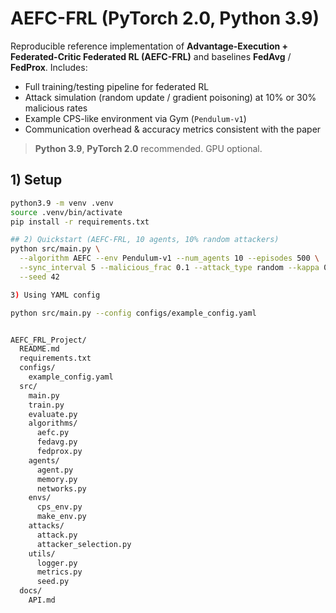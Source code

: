 # AEFC-FRL (PyTorch 2.0, Python 3.9)

Reproducible reference implementation of **Advantage-Execution + Federated-Critic Federated RL (AEFC-FRL)** and baselines **FedAvg** / **FedProx**. Includes:
- Full training/testing pipeline for federated RL
- Attack simulation (random update / gradient poisoning) at 10% or 30% malicious rates
- Example CPS-like environment via Gym (`Pendulum-v1`)
- Communication overhead & accuracy metrics consistent with the paper

> **Python 3.9**, **PyTorch 2.0** recommended. GPU optional.

## 1) Setup

```bash
python3.9 -m venv .venv
source .venv/bin/activate
pip install -r requirements.txt

## 2) Quickstart (AEFC-FRL, 10 agents, 10% random attackers)
python src/main.py \
  --algorithm AEFC --env Pendulum-v1 --num_agents 10 --episodes 500 \
  --sync_interval 5 --malicious_frac 0.1 --attack_type random --kappa 0.2 \
  --seed 42

3) Using YAML config

python src/main.py --config configs/example_config.yaml


AEFC_FRL_Project/
  README.md
  requirements.txt
  configs/
    example_config.yaml
  src/
    main.py
    train.py
    evaluate.py
    algorithms/
      aefc.py
      fedavg.py
      fedprox.py
    agents/
      agent.py
      memory.py
      networks.py
    envs/
      cps_env.py
      make_env.py
    attacks/
      attack.py
      attacker_selection.py
    utils/
      logger.py
      metrics.py
      seed.py
  docs/
    API.md


